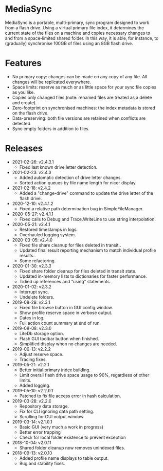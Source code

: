 # MediaSync
MediaSync is a portable, multi-primary, sync program designed to work from a flash drive. Using a virtual primary file index, it determines the current state of the files on a machine and copies necessary changes to and from a space-limited shared folder. In this way, it is able, for instance, to (gradually) synchronise 100GB of files using an 8GB flash drive.

# Features
- No primary copy: changes can be made on any copy of any file. All changes will be replicated everywhere.
- Space limits: reserve as much or as little space for your sync file copies as you like.
- Copies only changed files (note: renamed files are treated as a delete and create).
- Zero-footprint on synchronised machines: the index metadata is stored on the flash drive.
- Data-preserving: both file versions are retained when conflicts are detected.
- Sync empty folders in addition to files.

# Releases
* 2021-02-26: v2.4.3.1
	- Fixed last known drive letter detection.
* 2021-02-23: v2.4.3
	- Added automatic detection of drive letter changes.
	- Sorted action queues by file name length for nicer display.
* 2021-02-18: v2.4.2
	- Added a "change-drive" command to update the drive letter of the flash drive.
* 2020-12-10: v2.4.1.2
	- Fixed a relative path determination bug in SimpleFileManager.
* 2020-05-27: v2.4.1.1
	- Fixed calls to Debug and Trace.WriteLine to use string interpolation.
* 2020-05-21: v2.4.1
	- Restored timestamps in logs.
	- Overhauled logging system.
* 2020-03-05: v2.4.0
	- Fixed file share cleanup for files deleted in transit..
	- Updated final result reporting mechanism to match individual profile results..
	- Some refactoring.
* 2020-01-30: v2.3.3
	- Fixed share folder cleanup for files deleted in transit state.
	- Updated in-memory lists to dictionaries for faster performance.
	- Tidied up references and "using" statements.
* 2020-01-02: v2.3.2
	- Interrupt sync.
	- Undelete folders.
* 2019-08-29: v2.3.1
	- Fixed file browse button in GUI config window.
	- Show profile reserve space in verbose output.
	- Dates in log.
	- Full action count summary at end of run.
* 2019-08-08: v2.3.0
	- LiteDb storage option.
	- Flash GUI toolbar button when finished.
	- Simplified display when no changes are needed.
* 2019-06-13: v2.2.2
  - Adjust reserve space.
  - Tracing fixes.
* 2019-05-21: v2.2.1
  - Better initial primary index building.
  - Limit overall flash drive space usage to 90%, regardless of other limits.
  - Added logging.
* 2019-05-10: v2.2.0.1
  - Patched to fix file access error in hash calculation.
* 2019-03-28: v2.2.0
  - Repository data storage.
  - Fix for CLI ignoring data path setting.
  - Scrolling for GUI output window.
* 2019-03-14: v2.1.0.1
  - Basic GUI (very much a work in progress)
  - Better error trapping
  - Check for local folder existence to prevent exception
* 2018-10-04: v2.0.11
  - Shared folder cleanup now removes unindexed files.
* 2018-09-13: v2.0.10
  - Added profile name displays to table output.
  - Bug and stability fixes.